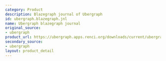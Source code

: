 ```yaml
---
category: Product
description: Blazegraph journal of Ubergraph
id: ubergraph.blazegraph.jnl
name: Ubergraph blazegraph journal
original_source:
- ubergraph
product_url: https://ubergraph.apps.renci.org/downloads/current/ubergraph.jnl.gz
secondary_source:
- ubergraph
layout: product_detail
---
```

